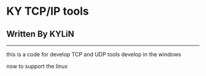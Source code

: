 # KY TCP/IP tools 
## Written By KYLiN

---
this is a code for develop TCP and UDP tools
develop in the windows 

now to support the linux 